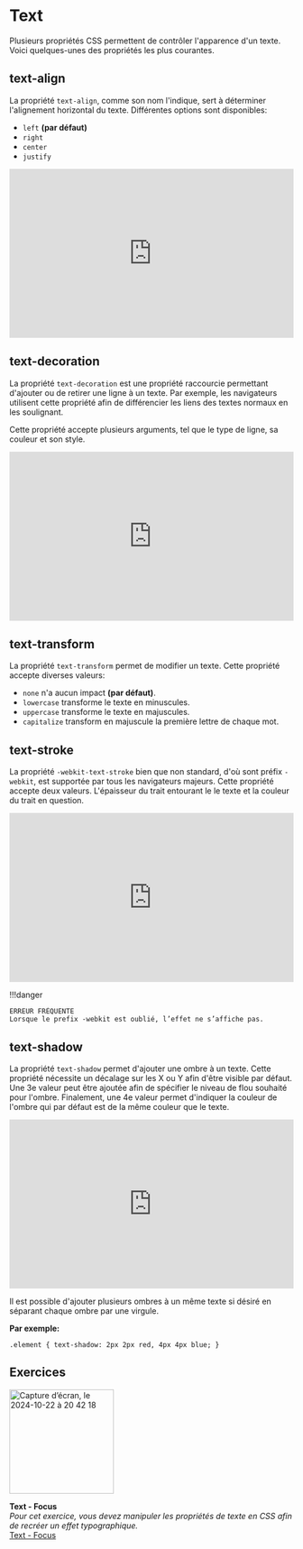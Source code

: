 # Text

Plusieurs propriétés CSS permettent de contrôler l'apparence d'un texte. Voici quelques-unes des propriétés les plus courantes.

## text-align

La propriété `text-align`, comme son nom l'indique, sert à déterminer l'alignement horizontal du texte. Différentes options sont disponibles:

- `left` <b>(par défaut)</b>
- `right`
- `center`
- `justify`

<iframe height="300" style="width: 100%;" scrolling="no" title="Text-align" src="https://codepen.io/tim-momo/embed/QWBBGwJ?default-tab=html%2Cresult" frameborder="no" loading="lazy" allowtransparency="true" allowfullscreen="true">
  See the Pen <a href="https://codepen.io/tim-momo/pen/QWBBGwJ">
  Text-align</a> by TIM Montmorency (<a href="https://codepen.io/tim-momo">@tim-momo</a>)
  on <a href="https://codepen.io">CodePen</a>.
</iframe>


## text-decoration

La propriété `text-decoration` est une propriété raccourcie permettant d'ajouter ou de retirer une ligne à un texte. Par exemple, les navigateurs utilisent cette propriété afin de différencier les liens des textes normaux en les soulignant.

Cette propriété accepte plusieurs arguments, tel que le type de ligne, sa couleur et son style.

<iframe height="300" style="width: 100%;" scrolling="no" title="Text-decoration" src="https://codepen.io/tim-momo/embed/KKBBNdE?default-tab=html%2Cresult" frameborder="no" loading="lazy" allowtransparency="true" allowfullscreen="true">
  See the Pen <a href="https://codepen.io/tim-momo/pen/KKBBNdE">
  Text-decoration</a> by TIM Montmorency (<a href="https://codepen.io/tim-momo">@tim-momo</a>)
  on <a href="https://codepen.io">CodePen</a>.
</iframe>


## text-transform

La propriété `text-transform` permet de modifier un texte. Cette propriété accepte diverses valeurs:

- `none` n'a aucun impact **(par défaut)**.
- `lowercase` transforme le texte en minuscules.
- `uppercase` transforme le texte en majuscules.
- `capitalize` transform en majuscule la première lettre de chaque mot.


## text-stroke

La propriété `-webkit-text-stroke` bien que non standard, d'où sont préfix `-webkit`, est supportée par tous les navigateurs majeurs. Cette propriété accepte deux valeurs. L'épaisseur du trait entourant le le texte et la couleur du trait en question.

<iframe height="300" style="width: 100%;" scrolling="no" title="Text-stroke" src="https://codepen.io/tim-momo/embed/VwBBmmW?default-tab=html%2Cresult" frameborder="no" loading="lazy" allowtransparency="true" allowfullscreen="true">
  See the Pen <a href="https://codepen.io/tim-momo/pen/VwBBmmW">
  Text-stroke</a> by TIM Montmorency (<a href="https://codepen.io/tim-momo">@tim-momo</a>)
  on <a href="https://codepen.io">CodePen</a>.
</iframe>

!!!danger

    ERREUR FRÉQUENTE
    Lorsque le prefix -webkit est oublié, l’effet ne s’affiche pas.


## text-shadow

La propriété `text-shadow` permet d'ajouter une ombre à un texte. Cette propriété nécessite un décalage sur les X ou Y afin d'être visible par défaut. Une 3e valeur peut être ajoutée afin de spécifier le niveau de flou souhaité pour l'ombre. Finalement, une 4e valeur permet d'indiquer la couleur de l'ombre qui par défaut est de la même couleur que le texte.

<iframe height="300" style="width: 100%;" scrolling="no" title="Text-shadow" src="https://codepen.io/tim-momo/embed/rNrrWjV?default-tab=html%2Cresult" frameborder="no" loading="lazy" allowtransparency="true" allowfullscreen="true">
  See the Pen <a href="https://codepen.io/tim-momo/pen/rNrrWjV">
  Text-shadow</a> by TIM Montmorency (<a href="https://codepen.io/tim-momo">@tim-momo</a>)
  on <a href="https://codepen.io">CodePen</a>.
</iframe>

Il est possible d'ajouter plusieurs ombres à un même texte si désiré en séparant chaque ombre par une virgule.

**Par exemple:**

`.element {
  text-shadow: 2px 2px red, 4px 4px blue;
}`


## Exercices

<div class="grid grid-auto" markdown>

<img width="185" alt="Capture d’écran, le 2024-10-22 à 20 42 18" src="https://github.com/user-attachments/assets/6d289ff1-3dae-4e1e-9c30-848ef57998e9">



  **Text - Focus**<br>
  _Pour cet exercice, vous devez manipuler les propriétés de texte en CSS afin de recréer un effet typographique._<br>
  [Text - Focus](https://tim-montmorency.com/compendium/582-111%E2%80%93web1/css/text.html)
</div>

